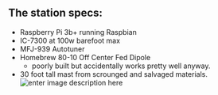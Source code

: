 

## The station specs:

-   Raspberry Pi 3b+ running Raspbian
-   IC-7300 at 100w barefoot max
-   MFJ-939 Autotuner
-   Homebrew 80-10 Off Center Fed Dipole
	- poorly built but accidentally works pretty well anyway.
-   30 foot tall mast from scrounged and salvaged materials.  
    ![enter image description here](https://i.postimg.cc/hv6yxbX5/309520-1.jpg)
<!--stackedit_data:
eyJoaXN0b3J5IjpbNTE5Mjc5MDk1LC0xNzc4NDE0NDQ1XX0=
-->